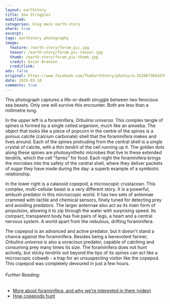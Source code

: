 ```yaml
---
layout: earthstory
title: Sea Struggles
modified:
categories: blog main earth-story
share: true
excerpt:
tags: earthstory photography
image:
  feature: /earth-story/foram_pic.jpg
  teaser: /earth-story/foram_pic-teaser.jpg
  thumb: /earth-story/foram_pic-thumb.jpg
  credit: Oscar Branson
  creditlink:
ads: false
original: https://www.facebook.com/TheEarthStory/photos/a.352867368107647.80532.352857924775258/843027765758269/?type=1
date: 2015-03-10
comments: true
---
```


This photograph captures a life-or-death struggle between two ferocious sea beasts. Only one will survive this encounter. Both are less than a millimetre long.

In the upper left is a foraminifera, *Orbulina universa*. This complex tangle of spines is formed by a single celled organism, much like an amoeba. The object that looks like a piece of popcorn in the centre of the spines is a porous calcite (calcium carbonate) shell that the foraminifera makes and lives around. Each of the spines protruding from the central shell is a single crystal of calcite, with a thin tendril of the cell running up it. The golden dots along these spines are photosynthetic microbes that live in these extended tendrils, which the cell "farms" for food. Each night the foraminifera brings the microbes into the safety of the central shell, where they deliver packets of sugar they have made during the day: a superb example of a symbiotic relationship.

In the lower right is a calanoid copepod, a microscopic crustacean. This complex, multi-cellular beast is a very different story. It is a powerful, ambush predator in this microscopic world. It has two sets of antennae crammed with tactile and chemical sensors, finely tuned for detecting prey and avoiding predators. The larger antennae also act as its main form of propulsion, allowing it to zip through the water with surprising speed. Its compact, transparent body has five pairs of legs, a heart and a central nervous system. A world apart from the nebulous, drifting foraminifera.

The copepod is an advanced and active predator, but it doesn't stand a chance against the foraminifera. Besides being a benevolent farmer, *Orbulina universa* is also a voracious predator, capable of catching and consuming prey many times its size. The foraminifera does not hunt actively, but sticky tendrils out beyond the tips of its spines can act like a microscopic cobweb - a trap for an unsuspecting visitor like the copepod. This copepod was completely devoured in just a few hours.

###### Further Reading:
* [More about foraminifera, and why we're interested in them (video)](http://goo.gl/gufXtH)
* [How copepods hunt](http://goo.gl/WoIoDy)
